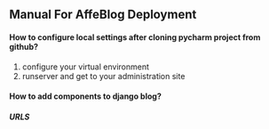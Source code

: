 ## Manual For AffeBlog Deployment

#### How to configure local settings after cloning pycharm project from github?
1. configure your virtual environment
2. runserver and get to your administration site


#### How to add components to django blog?


##### URLS
